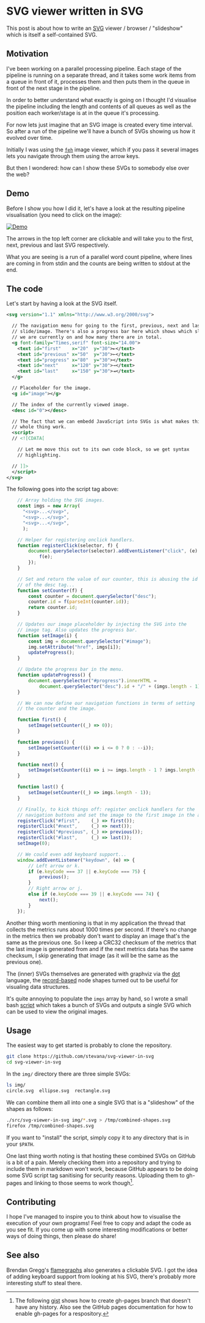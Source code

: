 # SVG viewer written in SVG

This post is about how to write an [SVG](https://en.wikipedia.org/wiki/SVG)
viewer / browser / "slideshow" which is itself a self-contained SVG.

## Motivation

I've been working on a parallel processing pipeline. Each stage of the pipeline
is running on a separate thread, and it takes some work items from a queue in
front of it, processes them and then puts them in the queue in front of the next
stage in the pipeline.

In order to better understand what exactly is going on I thought I'd visualise
the pipeline including the length and contents of all queues as well as the
position each worker/stage is at in the queue it's processing.

For now lets just imagine that an SVG image is created every time interval. So
after a run of the pipeline we'll have a bunch of SVGs showing us how it evolved
over time.

Initially I was using the [`feh`](https://feh.finalrewind.org/) image viewer,
which if you pass it several images lets you navigate through them using the
arrow keys.

But then I wondered: how can I show these SVGs to somebody else over the web?

## Demo

Before I show you how I did it, let's have a look at the resulting pipeline
visualisation (you need to click on the image):

[![Demo](https://stevana.github.io/svg-viewer-in-svg/wordcount-pipeline.svg)](https://stevana.github.io/svg-viewer-in-svg/wordcount-pipeline.svg)

The arrows in the top left corner are clickable and will take you to the first,
next, previous and last SVG respectively.

What you are seeing is a run of a parallel word count pipeline, where lines are
coming in from stdin and the counts are being written to stdout at the end.

## The code

Let's start by having a look at the SVG itself.

```xml
<svg version="1.1" xmlns="http://www.w3.org/2000/svg">

  // The navigation menu for going to the first, previous, next and last
  // slide/image. There's also a progress bar here which shows which slide
  // we are currently on and how many there are in total.
  <g font-family="Times,serif" font-size="14.00">
    <text id="first"    x="20"  y="30">⇤</text>
    <text id="previous" x="50"  y="30">←</text>
    <text id="progress" x="80"  y="30"></text>
    <text id="next"     x="120" y="30">→</text>
    <text id="last"     x="150" y="30">⇥</text>
  </g>

  // Placeholder for the image.
  <g id="image"></g>

  // The index of the currently viewed image.
  <desc id="0"></desc>

  // The fact that we can embedd JavaScript into SVGs is what makes this
  // whole thing work.
  <script>
  // <![CDATA[

    // Let me move this out to its own code block, so we get syntax
    // highlighting.

  // ]]>
  </script>
</svg>
```

The following goes into the script tag above:

```javascript
    // Array holding the SVG images.
    const imgs = new Array(
      "<svg>...</svg>",
      "<svg>...</svg>",
      "<svg>...</svg>",
      );

    // Helper for registering onclick handlers.
    function registerClick(selector, f) {
        document.querySelector(selector).addEventListener("click", (e) => {
            f(e);
        });
    }

    // Set and return the value of our counter, this is abusing the id
    // of the desc tag...
    function setCounter(f) {
        const counter = document.querySelector("desc");
        counter.id = f(parseInt(counter.id));
        return counter.id;
    }

    // Updates our image placeholder by injecting the SVG into the
    // image tag. Also updates the progress bar.
    function setImage(i) {
        const img = document.querySelector("#image");
        img.setAttribute("href", imgs[i]);
        updateProgress();
    }

    // Update the progress bar in the menu.
    function updateProgress() {
        document.querySelector("#progress").innerHTML =
            document.querySelector("desc").id + "/" + (imgs.length - 1);
    }

    // We can now define our navigation functions in terms of setting
    // the counter and the image.

    function first() {
        setImage(setCounter((_) => 0));
    }

    function previous() {
        setImage(setCounter((i) => i <= 0 ? 0 : --i));
    }

    function next() {
        setImage(setCounter((i) => i >= imgs.length - 1 ? imgs.length - 1 : ++i));
    }

    function last() {
        setImage(setCounter((_) => imgs.length - 1));
    }

    // Finally, to kick things off: register onclick handlers for the
    // navigation buttons and set the image to the first image in the array.
    registerClick("#first",    (_) => first());
    registerClick("#next",     (_) => next());
    registerClick("#previous", (_) => previous());
    registerClick("#last",     (_) => last());
    setImage(0);

    // We could even add keyboard support...
    window.addEventListener("keydown", (e) => {
        // Left arrow or k.
        if (e.keyCode === 37 || e.keyCode === 75) {
            previous();
        }
        // Right arrow or j.
        else if (e.keyCode === 39 || e.keyCode === 74) {
            next();
        }
    });
```

Another thing worth mentioning is that in my application the thread that
collects the metrics runs about 1000 times per second. If there's no change in
the metrics then we probably don't want to display an image that's the same as
the previous one. So I keep a CRC32 checksum of the metrics that the last image
is generated from and if the next metrics data has the same checksum, I skip
generating that image (as it will be the same as the previous one).

The (inner) SVGs themselves are generated with graphviz via the
[dot](https://graphviz.org/doc/info/lang.html) language, the
[record-based](https://graphviz.org/doc/info/shapes.html#record) node shapes
turned out to be useful for visualing data structures.

It's quite annoying to populate the `imgs` array by hand, so I wrote a small
bash [script](src/svg-viewer-in-svg) which takes a bunch of SVGs and outputs a
single SVG which can be used to view the original images.

## Usage

The easiest way to get started is probably to clone the repository.

```bash
git clone https://github.com/stevana/svg-viewer-in-svg
cd svg-viewer-in-svg
```

In the `img/` directory there are three simple SVGs:

```bash
ls img/
circle.svg  ellipse.svg  rectangle.svg
```

We can combine them all into one a single SVG that is a "slideshow" of the
shapes as follows:

```bash
./src/svg-viewer-in-svg img/*.svg > /tmp/combined-shapes.svg
firefox /tmp/combined-shapes.svg
```

If you want to "install" the script, simply copy it to any directory that is in
your `$PATH`.

One last thing worth noting is that hosting these combined SVGs on GitHub is a
bit of a pain. Merely checking them into a repository and trying to include them
in markdown won't work, because GitHub appears to be doing some SVG script tag
sanitising for security reasons. Uploading them to gh-pages and linking to those
seems to work though[^1].

## Contributing

I hope I've managed to inspire you to think about how to visualise the execution
of your own programs! Feel free to copy and adapt the code as you see fit. If
you come up with some interesting modifications or better ways of doing things,
then please do share!

## See also

Brendan Gregg's [flamegraphs](https://www.brendangregg.com/flamegraphs.html)
also generates a clickable SVG. I got the idea of adding keyboard support from
looking at his SVG, there's probably more interesting stuff to steal there.


[^1]: The following [gist](https://gist.github.com/ramnathv/2227408) shows how
    to create gh-pages branch that doesn't have any history. Also see the GitHub
    pages documentation for how to enable gh-pages for a respository.
